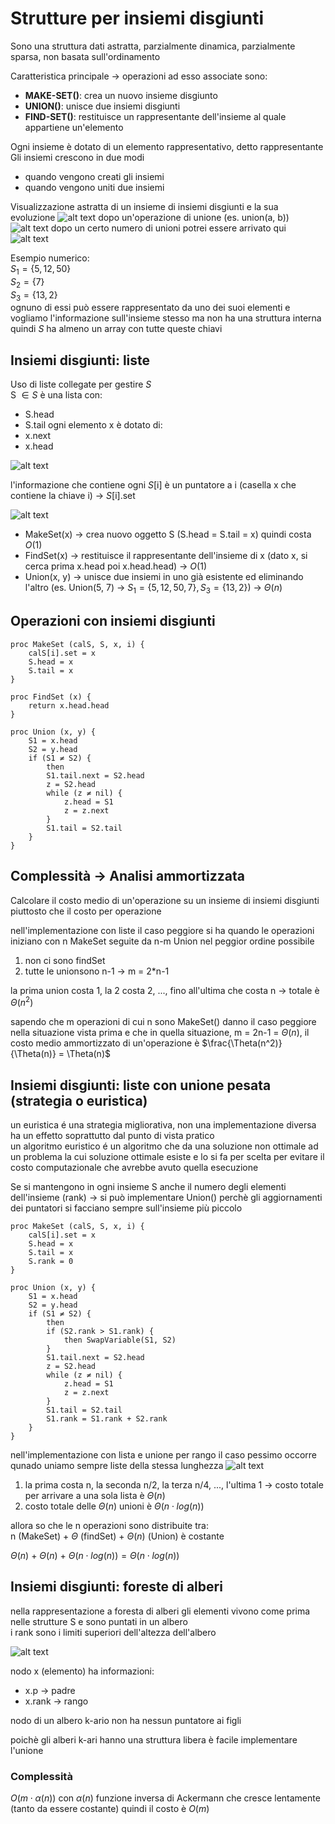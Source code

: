 # Strutture per insiemi disgiunti

Sono una struttura dati astratta, parzialmente dinamica, parzialmente sparsa, non basata sull'ordinamento

Caratteristica principale -> operazioni ad esso associate sono:
- **MAKE-SET()**: crea un nuovo insieme disgiunto
- **UNION()**: unisce due insiemi disgiunti
- **FIND-SET()**: restituisce un rappresentante dell'insieme al quale appartiene un'elemento

Ogni insieme è dotato di un elemento rappresentativo, detto rappresentante  
Gli insiemi crescono in due modi
- quando vengono creati gli insiemi
- quando vengono uniti due insiemi

Visualizzazione astratta di un insieme di insiemi disgiunti e la sua evoluzione
![alt text](Disegno.png)
dopo un'operazione di unione (es. union(a, b))
![alt text](<Disegno 2.png>)
dopo un certo numero di unioni potrei essere arrivato qui
![alt text](<Disegno 3.png>)

Esempio numerico:  
$S_1 = \{5, 12, 50\}$  
$S_2 = \{7\}$  
$S_3 = \{13, 2\}$  
ognuno di essi può essere rappresentato da uno dei suoi elementi e vogliamo l'informazione sull'insieme stesso ma non ha una struttura interna quindi $S$ ha almeno un array con tutte queste chiavi

## Insiemi disgiunti: liste
Uso di liste collegate per gestire $S$  
S $\in S$ è una lista con:
- S.head
- S.tail
ogni elemento x è dotato di:
- x.next
- x.head

![alt text](<Screenshot 2024-04-15 alle 14.44.58.png>)

l'informazione che contiene ogni $S$[i] è un puntatore a i (casella x che contiene la chiave i) -> $S$[i].set

![alt text](<Screenshot 2024-04-15 alle 14.48.24.png>)

- MakeSet(x) -> crea nuovo oggetto S (S.head = S.tail = x) quindi costa $O(1)$
- FindSet(x) -> restituisce il rappresentante dell'insieme di x (dato x, si cerca prima x.head poi x.head.head) -> $O(1)$
- Union(x, y) -> unisce due insiemi in uno già esistente ed eliminando l'altro (es. Union(5, 7) -> $S_1 = \{5, 12, 50, 7\}, S_3 = \{13, 2\}$) -> $\Theta(n)$

## Operazioni con insiemi disgiunti
```pseudocode
proc MakeSet (calS, S, x, i) {
    calS[i].set = x
    S.head = x
    S.tail = x
}
```

```pseudocode
proc FindSet (x) {
    return x.head.head
}
```

```pseudocode
proc Union (x, y) {
    S1 = x.head
    S2 = y.head
    if (S1 ≠ S2) {
        then
        S1.tail.next = S2.head
        z = S2.head
        while (z ≠ nil) {
            z.head = S1
            z = z.next
        }
        S1.tail = S2.tail
    }
}
```

## Complessità -> Analisi ammortizzata
Calcolare il costo medio di un'operazione su un insieme di insiemi disgiunti piuttosto che il costo per operazione

nell'implementazione con liste il caso peggiore si ha quando le operazioni iniziano con n MakeSet seguite da n-m Union nel peggior ordine possibile

1. non ci sono findSet
2. tutte le unionsono n-1 -> m = 2*n-1

la prima union costa 1, la 2 costa 2, ..., fino all'ultima che costa n -> totale è $\Theta(n^2)$

sapendo che m operazioni di cui n sono MakeSet() danno il caso peggiore nella situazione vista prima e che in quella situazione, m = 2n-1 = $\Theta(n)$, il costo medio ammortizzato di un'operazione è $\frac{\Theta(n^2)}{\Theta(n)} = \Theta(n)$

## Insiemi disgiunti: liste con unione pesata (strategia o euristica)
un euristica é una strategia migliorativa, non una implementazione diversa ha un effetto soprattutto dal punto di vista pratico  
un algoritmo euristico é un algoritmo che da una soluzione non ottimale ad un problema la cui soluzione ottimale esiste e lo si fa per scelta per evitare il costo computazionale che avrebbe avuto quella esecuzione

Se si mantengono in ogni insieme S anche il numero degli elementi dell'insieme (rank) -> si può implementare Union() perchè gli aggiornamenti dei puntatori si facciano sempre sull'insieme più piccolo

```pseudocode
proc MakeSet (calS, S, x, i) {
    calS[i].set = x
    S.head = x
    S.tail = x
    S.rank = 0
}
```

```pseudocode
proc Union (x, y) {
    S1 = x.head
    S2 = y.head
    if (S1 ≠ S2) {
        then
        if (S2.rank > S1.rank) {
            then SwapVariable(S1, S2)
        }
        S1.tail.next = S2.head
        z = S2.head
        while (z ≠ nil) {
            z.head = S1
            z = z.next
        }
        S1.tail = S2.tail
        S1.rank = S1.rank + S2.rank
    }
}
```

nell'implementazione con lista e unione per rango il caso pessimo occorre qunado uniamo sempre liste della stessa lunghezza
![alt text](Disegno-1.png)

1. la prima costa n, la seconda n/2, la terza n/4, ..., l'ultima 1 -> costo totale per arrivare a una sola lista è $\Theta(n)$
2. costo totale delle $\Theta(n)$ unioni è $\Theta(n \cdot log(n))$

allora so che le n operazioni sono distribuite tra:  
n (MakeSet) + $\Theta$ (findSet) + $\Theta(n)$ (Union) è costante

$\Theta(n)$ + $\Theta(n)$ + $\Theta(n \cdot log(n)) = \Theta(n \cdot log(n))$

## Insiemi disgiunti: foreste di alberi
nella rappresentazione a foresta di alberi gli elementi vivono come prima nelle strutture S e sono puntati in un albero  
i rank sono i limiti superiori dell'altezza dell'albero

![alt text](Disegno-2.png)

nodo x (elemento) ha informazioni:
- x.p -> padre
- x.rank -> rango


nodo di un albero k-ario non ha nessun puntatore ai figli  

poichè gli alberi k-ari hanno una struttura libera è facile implementare l'unione

### Complessità
$O(m \cdot \alpha(n))$ con $\alpha(n)$ funzione inversa di Ackermann che cresce lentamente (tanto da essere costante) quindi il costo è $O(m)$